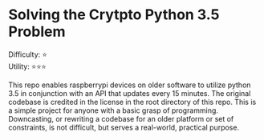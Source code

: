 # Solving the Crytpto Python 3.5 Problem
  
Difficulty: ⭐️  
Utility: ⭐️⭐️⭐️  
  
This repo enables raspberrypi devices on older software to utilize python 3.5 in conjunction with an API that updates every 15 minutes. The original codebase is credited in the license in the root directory of this repo. This is a simple project for anyone with a basic grasp of programming. Downcasting, or rewriting a codebase for an older platform or set of constraints, is not difficult, but serves a real-world, practical purpose.
